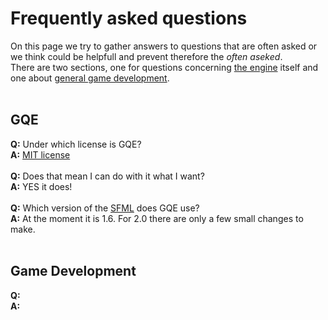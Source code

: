 # Frequently asked questions #
On this page we try to gather answers to questions that are often asked or we think could be helpfull and prevent therefore the _often aseked_.<br>
There are two sections, one for questions concerning <a href='FAQ#GQE.md'>the engine</a> itself and one about <a href='FAQ#Game_Development.md'>general game development</a>.<br>
<br>
<h2>GQE</h2>
<b>Q:</b> Under which license is GQE?<br>
<b>A:</b> <a href='http://www.opensource.org/licenses/mit-license.php'>MIT license</a><br>
<br>
<b>Q:</b> Does that mean I can do with it what I want?<br>
<b>A:</b> YES it does!<br>
<br>
<b>Q:</b> Which version of the <a href='http://www.sfml-dev.org/'>SFML</a> does GQE use?<br>
<b>A:</b> At the moment it is 1.6. For 2.0 there are only a few small changes to make.<br>
<br>

<h2>Game Development</h2>
<b>Q:</b> <br>
<b>A:</b> <br>
<br>